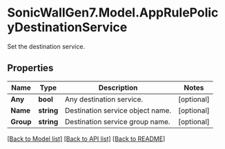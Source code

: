 # SonicWallGen7.Model.AppRulePolicyDestinationService
Set the destination service.

## Properties

Name | Type | Description | Notes
------------ | ------------- | ------------- | -------------
**Any** | **bool** | Any destination service. | [optional] 
**Name** | **string** | Destination service object name. | [optional] 
**Group** | **string** | Destination service group name. | [optional] 

[[Back to Model list]](../README.md#documentation-for-models) [[Back to API list]](../README.md#documentation-for-api-endpoints) [[Back to README]](../README.md)

